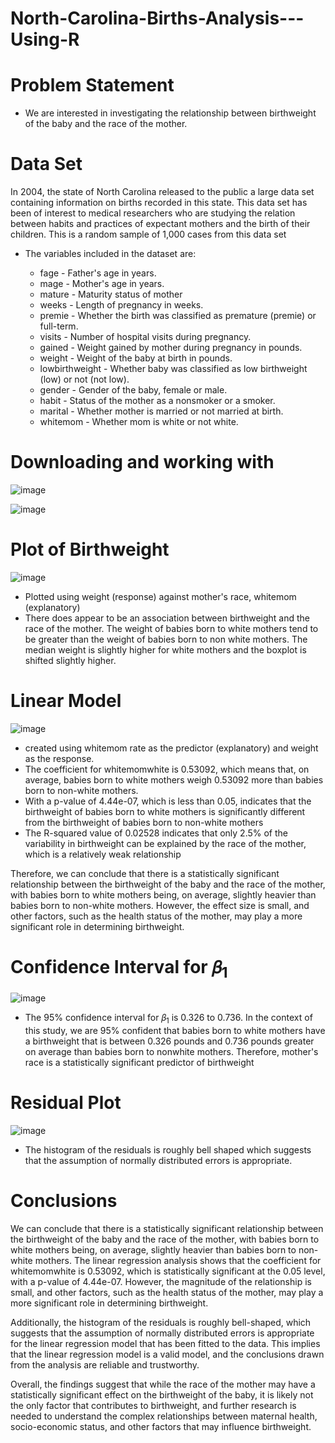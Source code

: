 # North-Carolina-Births-Analysis---Using-R

# Problem Statement 

- We are interested in investigating the relationship between birthweight of the baby and the race of the mother.

# Data Set

In 2004, the state of North Carolina released to the public a large data set containing information on births recorded in this state. This data set has been of interest to medical researchers who are studying the relation between habits and practices of expectant mothers and the birth of their children. This is a random sample of 1,000 cases from this data set

- The variables included in the dataset are:

    - fage - Father's age in years.
    - mage - Mother's age in years.
    - mature - Maturity status of mother
    - weeks - Length of pregnancy in weeks.
    - premie - Whether the birth was classified as premature (premie) or full-term.
    - visits - Number of hospital visits during pregnancy.
    - gained - Weight gained by mother during pregnancy in pounds.
    - weight - Weight of the baby at birth in pounds.
    - lowbirthweight - Whether baby was classified as low birthweight (low) or not (not low).
    - gender - Gender of the baby, female or male.
    - habit - Status of the mother as a nonsmoker or a smoker.
    - marital - Whether mother is married or not married at birth.
    - whitemom - Whether mom is white or not white.

# Downloading and working with 

![image](https://user-images.githubusercontent.com/126027138/221380927-e1ff6758-edd1-4725-9b0f-e78da8b5f2ca.png)

![image](https://user-images.githubusercontent.com/126027138/221380952-866bda92-ea9c-4ae6-abb3-0a63b3885052.png)

# Plot of Birthweight

![image](https://user-images.githubusercontent.com/126027138/221910162-e0e1ab7b-8df8-4d86-ba0d-f82be964f2fe.png)


- Plotted using weight (response) against mother's race, whitemom (explanatory)
- There does appear to be an association between birthweight and the race of the mother. The weight of babies born to white mothers tend to be greater than the weight of babies born to non white mothers. The median weight is slightly higher for white mothers and the boxplot is shifted slightly higher.

# Linear Model 

![image](https://user-images.githubusercontent.com/126027138/221381235-ba5597cc-4b04-4fa7-a17b-35cd3af16c68.png)

- created using whitemom rate as the predictor (explanatory) and weight as the response.
- The coefficient for whitemomwhite is 0.53092, which means that, on average, babies born to white mothers weigh 0.53092 more than babies born to non-white mothers.
- With a p-value of 4.44e-07, which is less than 0.05, indicates that the birthweight of babies born to white mothers is significantly different from the birthweight of babies born to non-white mothers
- The R-squared value of 0.02528 indicates that only 2.5% of the variability in birthweight can be explained by the race of the mother, which is a relatively weak relationship

Therefore, we can conclude that there is a statistically significant relationship between the birthweight of the baby and the race of the mother, with babies born to white mothers being, on average, slightly heavier than babies born to non-white mothers. However, the effect size is small, and other factors, such as the health status of the mother, may play a more significant role in determining birthweight.

# Confidence Interval for 𝛽<sub>1</sub>

![image](https://user-images.githubusercontent.com/126027138/221381675-770b6d5a-4451-465c-831d-1c239e1d51c2.png)

- The 95% confidence interval for 𝛽<sub>1</sub> is 0.326 to 0.736. In the context of this study, we are 95% confident that babies born to white mothers have a birthweight that is between 0.326 pounds and 0.736 pounds greater on average than babies born to nonwhite mothers. Therefore, mother's race is a statistically significant predictor of birthweight

# Residual Plot

![image](https://user-images.githubusercontent.com/126027138/221381864-3ba1304f-d3bc-4e88-a6ba-ee1453fd0d99.png)

- The histogram of the residuals is roughly bell shaped which suggests that the assumption of normally distributed errors is appropriate. 

# Conclusions

We can conclude that there is a statistically significant relationship between the birthweight of the baby and the race of the mother, with babies born to white mothers being, on average, slightly heavier than babies born to non-white mothers. The linear regression analysis shows that the coefficient for whitemomwhite is 0.53092, which is statistically significant at the 0.05 level, with a p-value of 4.44e-07. However, the magnitude of the relationship is small, and other factors, such as the health status of the mother, may play a more significant role in determining birthweight.

Additionally, the histogram of the residuals is roughly bell-shaped, which suggests that the assumption of normally distributed errors is appropriate for the linear regression model that has been fitted to the data. This implies that the linear regression model is a valid model, and the conclusions drawn from the analysis are reliable and trustworthy.

Overall, the findings suggest that while the race of the mother may have a statistically significant effect on the birthweight of the baby, it is likely not the only factor that contributes to birthweight, and further research is needed to understand the complex relationships between maternal health, socio-economic status, and other factors that may influence birthweight.

